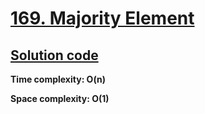 # [169. Majority Element](https://leetcode.com/problems/majority-element/)

## [Solution code](https://github.com/alexengrig/leetcode/blob/main/src/main/java/dev/alexengrig/leetcode/_169_majority_element/Solution.java)

**Time complexity: O(n)**

**Space complexity: O(1)**
